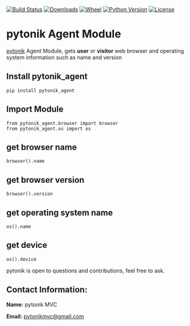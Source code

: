[![Build Status](https://img.shields.io/pypi/v/pytonik_agent)](https://pypi.python.org/pypi/pytonik_agent)
[![Downloads](https://img.shields.io/pypi/dm/pytonik_agent)](https://pypi.python.org/pypi/pytonik_agent/)
[![Wheel](https://img.shields.io/pypi/wheel/pytonik_agent.svg)](https://pypi.python.org/pypi/pytonik_agent)
[![Python Version](https://img.shields.io/pypi/pyversions/pytonik_agent)](https://pypi.python.org/pypi/pytonik_agent)
[![License](https://img.shields.io/pypi/l/pytonik_agent)](https://pypi.python.org/pypi/pytonik_agent)

# pytonik Agent Module
[pytonik](https://pypi.python.org/pypi/pytonik) Agent Module, gets **user** or **visitor** web browser and operating system information such as name and version

## Install pytonik_agent
```
pip install pytonik_agent

```

## Import Module
```
from pytonik_agent.browser import browser
from pytonik_agent.os import os
```
## get browser name

```
browser().name
```
## get browser version

```
browser().version
```
## get operating system name

```
os().name
```

## get device

```
os().device
```

pytonik is open to questions and contributions, feel free to ask.

## Contact Information:

**Name:**  pytonik MVC

**Email:** pytonikmvc@gmail.com
